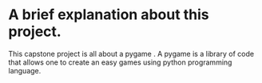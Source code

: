 # A brief explanation about this project.
This capstone project is all about a pygame .
A pygame is a library of code that allows one to create an easy games using python programming language.
